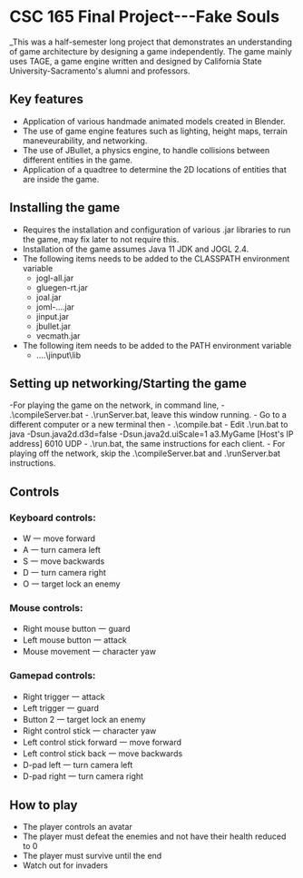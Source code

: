 # CSC 165 Final Project---Fake Souls
 _This was a half-semester long project that demonstrates an understanding of game architecture by designing a game independently. The game mainly uses TAGE, a game engine written and designed by California State University-Sacramento's alumni and professors.
## Key features
- Application of various handmade animated models created in Blender.
- The use of game engine features such as lighting, height maps, terrain maneveurability, and networking.
- The use of JBullet, a physics engine, to handle collisions between different entities in the game.
- Application of a quadtree to determine the 2D locations of entities that are inside the game.

## Installing the game
- Requires the installation and configuration of various .jar libraries to run the game, may fix later to not require this.
- Installation of the game assumes Java 11 JDK and JOGL 2.4. 
- The following items needs to be added to the CLASSPATH environment variable
	- jogl-all.jar
	- gluegen-rt.jar
	- joal.jar
	- joml-....jar
	- jinput.jar
	- jbullet.jar
	- vecmath.jar
-  The following item needs to be added to the PATH environment variable
	- ....\jinput\lib

## Setting up networking/Starting the game
-For playing the game on the network, in command line,
	- .\compileServer.bat
	- .\runServer.bat, leave this window running.
	- Go to a different computer or a new terminal then
	- .\compile.bat
	- Edit .\run.bat to java -Dsun.java2d.d3d=false -Dsun.java2d.uiScale=1 a3.MyGame [Host's IP address] 6010 UDP 
	- .\run.bat, the same instructions for each client.
	- For playing off the network, skip the .\compileServer.bat and .\runServer.bat instructions.

## Controls
### Keyboard controls:
- W 一 move forward
- A 一 turn camera left
- S 一 move backwards
- D 一 turn camera right
- O 一 target lock an enemy
### Mouse controls:
- Right mouse button 一 guard
- Left mouse button 一 attack
- Mouse movement 一 character yaw
### Gamepad controls:
- Right trigger 一 attack
- Left trigger 一 guard
- Button 2 一 target lock an enemy
- Right control stick 一 character yaw
- Left control stick forward 一 move forward
- Left control stick back 一 move backwards
- D-pad left 一 turn camera left
- D-pad right 一 turn camera right

## How to play
- The player controls an avatar
- The player must defeat the enemies and not have their health reduced to 0
- The player must survive until the end
- Watch out for invaders